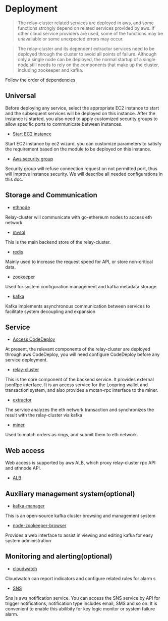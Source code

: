 # Deployment
> The relay-cluster related services are deployed in aws, and some functions strongly depend on related services provided by aws. If other cloud service providers are used, some of the functions may be unavailable or some unexpected errors may occur.

> The relay-cluster and its dependent extractor services need to be deployed through the cluster to avoid all points of failure. Although only a single node can be deployed, the normal startup of a single node still needs to rely on the components that make up the cluster, including zookeeper and kafka.

Follow the order of dependencies

## Universal
Before deploying any service, select the appropriate EC2 instance to start and the subsequent services will be deployed on this instance. After the instance is started, you also need to apply customized security groups to allow specific ports to communicate between instances.

* [Start EC2 instance](new_ec2.md)

Start EC2 instance by ec2 wizard, you can customize parameters to satisfy the requirement based on the module to be deployed on this instance.

* [Aws security group](security_group.md)

Security group will refuse connection request on not permitted port, thus will improve instance security. We will describe all needed configurations in this doc.

## Storage and Communication
* [ethnode](deploy_geth.md)

Relay-cluster will communicate with go-ethereum nodes to access eth network.

* [mysql](deploy_mysql.md)

This is the main backend store of the relay-cluster.

* [redis](deploy_redis.md)

Mainly used to increase the request speed for API, or store non-critical data.

* [zookeeper](deploy_zookeeper.md)

Used for system configuration management and kafka metadata storage.

* [kafka](deploy_kafka.md)

Kafka implements asynchronous communication between services to facilitate system decoupling and expansion

## Service
* [Access CodeDeploy](codedeploy.md)

At present, the relevant components of the relay-cluster are deployed through aws CodeDeploy, you will need configure CodeDeploy before any service deployment.

* [relay-cluster](deploy_relay_cluster.md)

This is the core component of the backend service. It provides external jsonRpc interface. It is an access service for the Loopring wallet and transaction system, and also provides a motan-rpc interface to the miner.

* [extractor](deploy_extractor.md)

The service analyzes the eth network transaction and synchronizes the result with the relay-cluster via kafka

* [miner](deploy_miner.md)

Used to match orders as rings, and submit them to eth network.

## Web access
Web access is supported by aws ALB, which proxy relay-cluster rpc API and ethnode API.

* [ALB](deploy_alb.md)

## Auxiliary management system(optional)
* [kafka-manager](deploy_kafka_manager.md)

This is an open-source kafka cluster browsing and management system

* [node-zookeeper-browser](deploy_zk_browser.md)

Provides a web interface to assist in viewing and editing kafka for easy system administration

## Monitoring and alerting(optional)
* [cloudwatch](cloudwatch.md)

Cloudwatch can report indicators and configure related rules for alarm
s
* [SNS](sns.md)

Sns is aws notification service. You can access the SNS service by API for trigger notifications, notification type includes email, SMS and so on. It is convenient to enable this abilibity for key logic monitor or system failure alarm.
